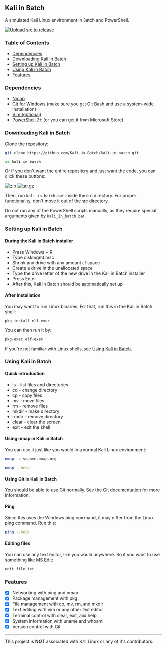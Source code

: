 ## Kali in Batch

A simulated Kali Linux environment in Batch and PowerShell.

[![Upload src to release](https://github.com/Kali-in-Batch/kali-in-batch/actions/workflows/upload_src_to_release.yml/badge.svg)](https://github.com/Kali-in-Batch/kali-in-batch/actions/workflows/upload_src_to_release.yml)

### Table of Contents
- [Dependencies](#dependencies)
- [Downloading Kali in Batch](#downloading-kali-in-batch)
- [Setting up Kali in Batch](#setting-up-kali-in-batch)
- [Using Kali in Batch](#using-kali-in-batch)
- [Features](#features)

### Dependencies

- [Nmap](https://nmap.org/)
- [Git for Windows](https://git-scm.com/download/win) (make sure you get Git Bash and use a system-wide installation)
- [Vim (optional)](https://www.vim.org/download.php)
- [PowerShell 7+](https://github.com/PowerShell/PowerShell/releases) (or you can get it from Microsoft Store)

### Downloading Kali in Batch

Clone the repository:
```bash
git clone https://github.com/Kali-in-Batch/kali-in-batch.git
```
```bash	
cd kali-in-batch
```
Or if you don't want the entire repository and just want the code, you can click these buttons:

[![zip](https://img.shields.io/badge/kali__in__batch.zip-blue?style=for-the-badge&logo=github)](https://github.com/Kali-in-Batch/kali-in-batch/releases/latest/download/kali_in_batch.zip)
[![tar.gz](https://img.shields.io/badge/kali__in__batch.tar.gz-green?style=for-the-badge&logo=github)](https://github.com/Kali-in-Batch/kali-in-batch/releases/latest/download/kali_in_batch.tar.gz)

Then, run `kali_in_batch.bat` inside the src directory. For proper functionality, don't move it out of the src directory.

Do not run any of the PowerShell scripts manually, as they require special arguments given by `kali_in_batch.bat`.

### Setting up Kali in Batch

#### During the Kali in Batch installer

- Press Windows + R
- Type diskmgmt.msc
- Shrink any drive with any amount of space
- Create a drive in the unallocated space
- Type the drive letter of the new drive in the Kali in Batch installer
- Press Enter
- After this, Kali in Batch should be automatically set up

#### After installation

You may want to run Linux binaries. For that, run this in the Kali in Batch shell:
```bash
pkg install elf-exec
```
You can then run it by:
```bash
pkg-exec elf-exec
```
If you're not familiar with Linux shells, see [Using Kali in Batch](#using-kali-in-batch).

### Using Kali in Batch

#### Quick introduction

- ls - list files and directories
- cd - change directory
- cp - copy files
- mv - move files
- rm - remove files
- mkdir - make directory
- rmdir - remove directory
- clear - clear the screen
- exit - exit the shell

#### Using nmap in Kali in Batch

You can use it just like you would in a normal Kali Linux environment:
```bash	
nmap -v scanme.nmap.org
```
```bash
nmap --help
```
#### Using Git in Kali in Batch

You should be able to use Git normally. See the [Git documentation](https://git-scm.com/doc) for more information.


#### Ping

Since this uses the Windows ping command, it may differ from the Linux ping command.
Run this:
```bash
ping --help
```

#### Editing files

You can use any text editor, like you would anywhere. So if you want to use something like [MS Edit](https://github.com/microsoft/edit):

```bash
edit file.txt
```

### Features

- [x] Networking with ping and nmap
- [x] Package management with pkg
- [x] File management with cp, mv, rm, and mkdir
- [x] Text editing with vim or any other text editor
- [x] Terminal control with clear, exit, and help
- [x] System information with uname and whoami
- [x] Version control with Git

---

This project is **NOT** associated with Kali Linux or any of it's contributors.
